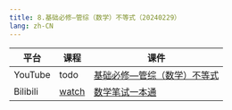 ```yaml
---
title: 8.基础必修—管综（数学）不等式（20240229）
lang: zh-CN
---
```


| 平台       | 课程                                                                                                                                    | 课件                                                                                                                                                                                                                        |
|----------|---------------------------------------------------------------------------------------------------------------------------------------|---------------------------------------------------------------------------------------------------------------------------------------------------------------------------------------------------------------------------|
| YouTube  | todo                                                                                                                                  | [基础必修—管综（数学）不等式](../../public/math/%E6%95%B0%E5%AD%A6-%E6%AD%A3%E5%BC%8F%E8%AF%BE/pdf/%E5%9F%BA%E7%A1%80%E5%BF%85%E4%BF%AE%E2%80%94%E7%AE%A1%E7%BB%BC%EF%BC%88%E6%95%B0%E5%AD%A6%EF%BC%89%E4%B8%8D%E7%AD%89%E5%BC%8F.pdf) |
| Bilibili | [watch](https://www.bilibili.com/video/BV1nFWmeQE5F?spm_id_from=333.788.videopod.sections&vd_source=752f1f454ebffd32e5dbe02742c48dab) | [数学笔试一本通](../../public/math/%E6%95%B0%E5%AD%A6-%E5%9F%BA%E7%A1%80%E8%AF%BE/pdf/1.%E3%80%90%E7%AC%94%E8%AF%95%E4%B8%80%E6%9C%AC%E9%80%9A%E3%80%91%E7%AE%A1%E7%BB%BC-%E6%95%B0%E5%AD%A6.pdf)                                |


